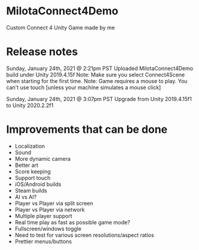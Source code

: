 # MilotaConnect4Demo
Custom Connect 4 Unity Game made by me

# Release notes

Sunday, January 24th, 2021 @ 2:21pm PST
Uploaded MilotaConnect4Demo build under Unity 2019.4.15f
Note: Make sure you select Connect4Scene when starting for the first time.
Note: Game requires a mouse to play.  You can't use touch [unless your machine simulates a mouse click]

Sunday, January 24th, 2021 @ 3:07pm PST
Upgrade from Unity 2019.4.15f1 to Unity 2020.2.2f1


# Improvements that can be done
* Localization
* Sound
* More dynamic camera
* Better art
* Score keeping
* Support touch 
* iOS/Android builds
* Steam builds
* AI vs AI?
* Player vs Player via split screen
* Player vs Player via network
* Multiple player support
* Real time play as fast as possible game mode?
* Fullscreen/windows toggle
* Need to test for various screen resolutions/aspect ratios
* Prettier menus/buttons

